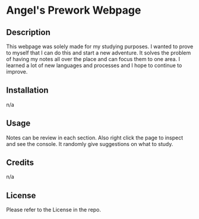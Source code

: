 # Angel's Prework Webpage

## Description

This webpage was solely made for my studying purposes. 
I wanted to prove to myself that I can do this and start a new adventure. 
It solves the problem of having my notes all over the place and can focus them to one area. 
I learned a lot of new languages and processes and I hope to continue to improve.


## Installation

n/a

## Usage

Notes can be review in each section. Also right click the page to inspect and see the console. It randomly give suggestions on what to study.

## Credits

n/a

## License

Please refer to the License in the repo.

